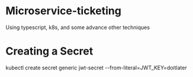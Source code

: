 # Microservice-ticketing
Using typescript, k8s, and some advance other techniques

# Creating a Secret
kubectl create secret generic jwt-secret --from-literal=JWT_KEY=doitlater